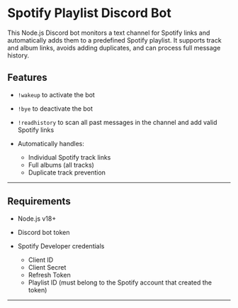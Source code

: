 # Spotify Playlist Discord Bot

This Node.js Discord bot monitors a text channel for Spotify links and automatically adds them to a predefined Spotify playlist. It supports track and album links, avoids adding duplicates, and can process full message history.

## Features

* `!wakeup` to activate the bot
* `!bye` to deactivate the bot
* `!readhistory` to scan all past messages in the channel and add valid Spotify links
* Automatically handles:

  * Individual Spotify track links
  * Full albums (all tracks)
  * Duplicate track prevention

---

## Requirements

* Node.js v18+
* Discord bot token
* Spotify Developer credentials

  * Client ID
  * Client Secret
  * Refresh Token
  * Playlist ID (must belong to the Spotify account that created the token)

---
